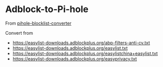 # Adblock-to-Pi-hole

From [pihole-blocklist-converter](https://github.com/anthonytwh/pihole-blocklist-converter)

Convert from 

- https://easylist-downloads.adblockplus.org/abp-filters-anti-cv.txt
- https://easylist-downloads.adblockplus.org/easylist.txt
- https://easylist-downloads.adblockplus.org/easylistchina+easylist.txt
- https://easylist-downloads.adblockplus.org/easyprivacy.txt